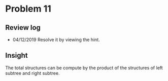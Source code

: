 # Problem 11
## Review log
+ 04/12/2019 Resolve it by viewing the hint.

## Insight
The total structures can be compute by the product of the structures of left subtree and right subtree.
